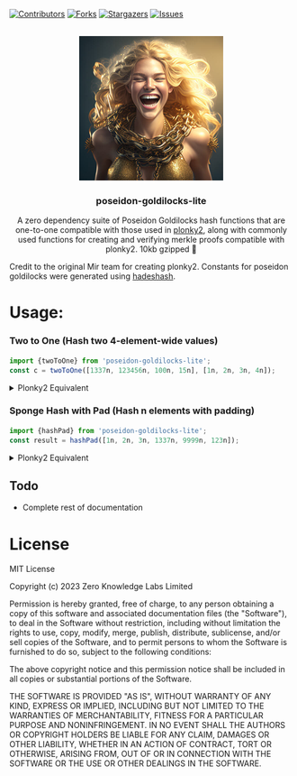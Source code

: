 <!-- Improved compatibility of back to top link: See: https://github.com/OpenAssetStandards/poseidon-goldilocks-lite/pull/73 -->
<a name="readme-top"></a>
[![Contributors][contributors-shield]][contributors-url]
[![Forks][forks-shield]][forks-url]
[![Stargazers][stars-shield]][stars-url]
[![Issues][issues-shield]][issues-url]




<!-- PROJECT LOGO -->
<br />
<div align="center">
  <a href="https://github.com/OpenAssetStandards/poseidon-goldilocks-lite">
  <img width="256" height="256" src="https://github.com/OpenAssetStandards/poseidon-goldilocks-lite/raw/main/docs/images/goldilocks.jpg?raw=true">
  </a>

  <h3 align="center">poseidon-goldilocks-lite</h3>

  <p align="center">
A zero dependency suite of Poseidon Goldilocks hash functions that are one-to-one compatible with those used in <a href="https://github.com/mir-protocol/plonky2">plonky2</a>, along with commonly used functions for creating and verifying merkle proofs compatible with plonky2. 10kb gzipped 🎉
  </p>
</div>

Credit to the original Mir team for creating plonky2. 
Constants for poseidon goldilocks were generated using [hadeshash](https://extgit.iaik.tugraz.at/krypto/hadeshash).


# Usage:
### Two to One (Hash two 4-element-wide values)
```javascript
import {twoToOne} from 'poseidon-goldilocks-lite';
const c = twoToOne([1337n, 123456n, 100n, 15n], [1n, 2n, 3n, 4n]);
```
<details><summary>Plonky2 Equivalent</summary>

<p>



```rust
type F = GoldilocksField;
let a = HashOut { elements: [
  F::from_noncanonical_u64(1337),
  F::from_noncanonical_u64(123456),
  F::from_noncanonical_u64(100),
  F::from_noncanonical_u64(15),
] };
let b = HashOut { elements: [
  F::from_noncanonical_u64(1),
  F::from_noncanonical_u64(2),
  F::from_noncanonical_u64(3),
  F::from_noncanonical_u64(4),
] };
let c = PoseidonHash::two_to_one(a, b);
```

</p>

</details>

### Sponge Hash with Pad (Hash n elements with padding)
```javascript
import {hashPad} from 'poseidon-goldilocks-lite';
const result = hashPad([1n, 2n, 3n, 1337n, 9999n, 123n]);
```
<details><summary>Plonky2 Equivalent</summary>

<p>



```rust
type F = GoldilocksField;
let result = PoseidonHash::hash_pad(&[
  F::from_noncanonical_u64(1),
  F::from_noncanonical_u64(2),
  F::from_noncanonical_u64(3),
  F::from_noncanonical_u64(1337),
  F::from_noncanonical_u64(9999),
  F::from_noncanonical_u64(123),
]);
```

</p>

</details>


## Todo
* Complete rest of documentation

# License
MIT License

Copyright (c) 2023 Zero Knowledge Labs Limited

Permission is hereby granted, free of charge, to any person obtaining a copy
of this software and associated documentation files (the "Software"), to deal
in the Software without restriction, including without limitation the rights
to use, copy, modify, merge, publish, distribute, sublicense, and/or sell
copies of the Software, and to permit persons to whom the Software is
furnished to do so, subject to the following conditions:

The above copyright notice and this permission notice shall be included in all
copies or substantial portions of the Software.

THE SOFTWARE IS PROVIDED "AS IS", WITHOUT WARRANTY OF ANY KIND, EXPRESS OR
IMPLIED, INCLUDING BUT NOT LIMITED TO THE WARRANTIES OF MERCHANTABILITY,
FITNESS FOR A PARTICULAR PURPOSE AND NONINFRINGEMENT. IN NO EVENT SHALL THE
AUTHORS OR COPYRIGHT HOLDERS BE LIABLE FOR ANY CLAIM, DAMAGES OR OTHER
LIABILITY, WHETHER IN AN ACTION OF CONTRACT, TORT OR OTHERWISE, ARISING FROM,
OUT OF OR IN CONNECTION WITH THE SOFTWARE OR THE USE OR OTHER DEALINGS IN THE
SOFTWARE.



<!-- MARKDOWN LINKS & IMAGES -->
<!-- https://www.markdownguide.org/basic-syntax/#reference-style-links -->
[contributors-shield]: https://img.shields.io/github/contributors/OpenAssetStandards/poseidon-goldilocks-lite.svg?style=for-the-badge
[contributors-url]: https://github.com/OpenAssetStandards/poseidon-goldilocks-lite/graphs/contributors
[forks-shield]: https://img.shields.io/github/forks/OpenAssetStandards/poseidon-goldilocks-lite.svg?style=for-the-badge
[forks-url]: https://github.com/OpenAssetStandards/poseidon-goldilocks-lite/network/members
[stars-shield]: https://img.shields.io/github/stars/OpenAssetStandards/poseidon-goldilocks-lite.svg?style=for-the-badge
[stars-url]: https://github.com/OpenAssetStandards/poseidon-goldilocks-lite/stargazers
[issues-shield]: https://img.shields.io/github/issues/OpenAssetStandards/poseidon-goldilocks-lite.svg?style=for-the-badge
[issues-url]: https://github.com/OpenAssetStandards/poseidon-goldilocks-lite/issues
